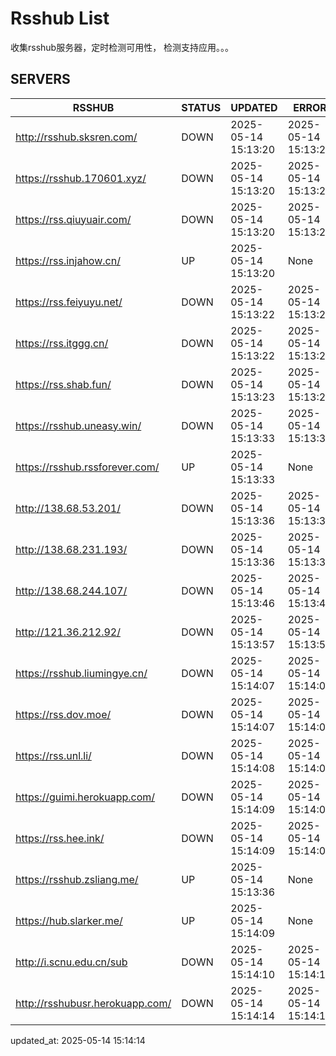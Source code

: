 # Rsshub List

收集rsshub服务器，定时检测可用性， 检测支持应用。。。


## SERVERS

|  RSSHUB   | STATUS  | UPDATED  | ERROR  | TWITTER |  
|  ----  | ----  | ----  | ----  | ---- |  
| http://rsshub.sksren.com/ | DOWN | 2025-05-14 15:13:20 | 2025-05-14 15:13:20 |  
| https://rsshub.170601.xyz/ | DOWN | 2025-05-14 15:13:20 | 2025-05-14 15:13:20 |  
| https://rss.qiuyuair.com/ | DOWN | 2025-05-14 15:13:20 | 2025-05-14 15:13:20 |  
| https://rss.injahow.cn/ | UP | 2025-05-14 15:13:20 | None ||  
| https://rss.feiyuyu.net/ | DOWN | 2025-05-14 15:13:22 | 2025-05-14 15:13:22 |  
| https://rss.itggg.cn/ | DOWN | 2025-05-14 15:13:22 | 2025-05-14 15:13:22 |  
| https://rss.shab.fun/ | DOWN | 2025-05-14 15:13:23 | 2025-05-14 15:13:23 |  
| https://rsshub.uneasy.win/ | DOWN | 2025-05-14 15:13:33 | 2025-05-14 15:13:33 |  
| https://rsshub.rssforever.com/ | UP | 2025-05-14 15:13:33 | None ||  
| http://138.68.53.201/ | DOWN | 2025-05-14 15:13:36 | 2025-05-14 15:13:36 |  
| http://138.68.231.193/ | DOWN | 2025-05-14 15:13:36 | 2025-05-14 15:13:36 |  
| http://138.68.244.107/ | DOWN | 2025-05-14 15:13:46 | 2025-05-14 15:13:46 |  
| http://121.36.212.92/ | DOWN | 2025-05-14 15:13:57 | 2025-05-14 15:13:57 |  
| https://rsshub.liumingye.cn/ | DOWN | 2025-05-14 15:14:07 | 2025-05-14 15:14:07 |  
| https://rss.dov.moe/ | DOWN | 2025-05-14 15:14:07 | 2025-05-14 15:14:07 |  
| https://rss.unl.li/ | DOWN | 2025-05-14 15:14:08 | 2025-05-14 15:14:08 |  
| https://guimi.herokuapp.com/ | DOWN | 2025-05-14 15:14:09 | 2025-05-14 15:14:09 |  
| https://rss.hee.ink/ | DOWN | 2025-05-14 15:14:09 | 2025-05-14 15:14:09 |  
| https://rsshub.zsliang.me/ | UP | 2025-05-14 15:13:36 | None |OK|  
| https://hub.slarker.me/ | UP | 2025-05-14 15:14:09 | None ||  
| http://i.scnu.edu.cn/sub | DOWN | 2025-05-14 15:14:10 | 2025-05-14 15:14:10 |  
| http://rsshubusr.herokuapp.com/ | DOWN | 2025-05-14 15:14:14 | 2025-05-14 15:14:14 |  
  

updated_at: 2025-05-14 15:14:14  
